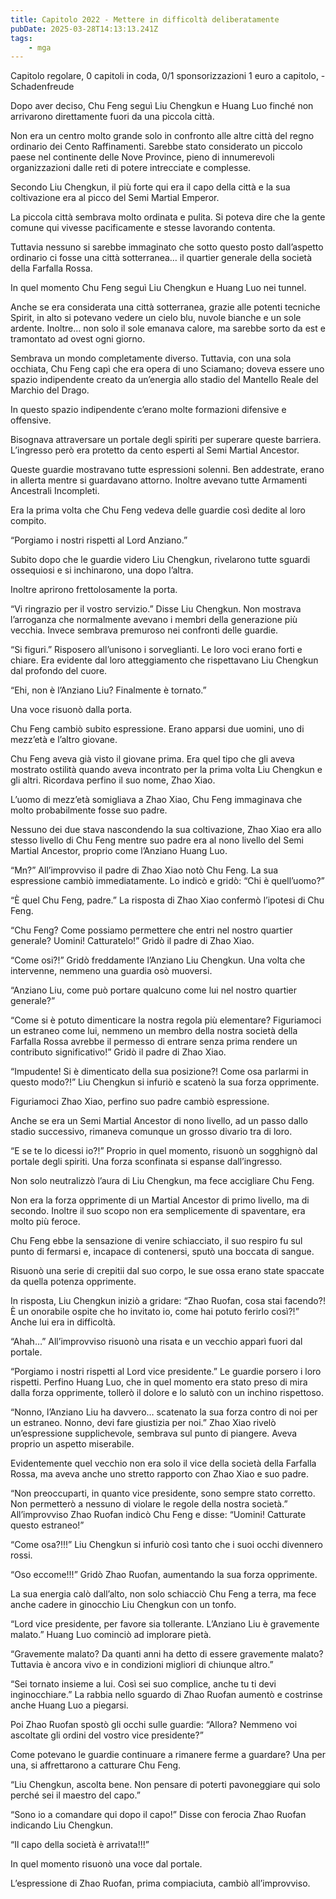 ```yaml
---
title: Capitolo 2022 - Mettere in difficoltà deliberatamente
pubDate: 2025-03-28T14:13:13.241Z
tags:
    - mga
---
```

Capitolo regolare,
0 capitoli in coda,
0/1 sponsorizzazioni 1 euro a capitolo,
-Schadenfreude

Dopo aver deciso, Chu Feng seguì Liu Chengkun e Huang Luo finché non arrivarono direttamente fuori da una piccola città.

Non era un centro molto grande solo in confronto alle altre città del regno ordinario dei Cento Raffinamenti. Sarebbe stato considerato un piccolo paese nel continente delle Nove Province, pieno di innumerevoli organizzazioni dalle reti di potere intrecciate e complesse.

Secondo Liu Chengkun, il più forte qui era il capo della città e la sua coltivazione era al picco del Semi Martial Emperor.

La piccola città sembrava molto ordinata e pulita. Si poteva dire che la gente comune qui vivesse pacificamente e stesse lavorando contenta.

Tuttavia nessuno si sarebbe immaginato che sotto questo posto dall’aspetto ordinario ci fosse una città sotterranea… il quartier generale della società della Farfalla Rossa.

In quel momento Chu Feng seguì Liu Chengkun e Huang Luo nei tunnel.

Anche se era considerata una città sotterranea, grazie alle potenti tecniche Spirit, in alto si potevano vedere un cielo blu, nuvole bianche e un sole ardente. Inoltre… non solo il sole emanava calore, ma sarebbe sorto da est e tramontato ad ovest ogni giorno.

Sembrava un mondo completamente diverso. Tuttavia, con una sola occhiata, Chu Feng capì che era opera di uno Sciamano; doveva essere uno spazio indipendente creato da un’energia allo stadio del Mantello Reale del Marchio del Drago.

In questo spazio indipendente c’erano molte formazioni difensive e offensive.

Bisognava attraversare un portale degli spiriti per superare queste barriera. L’ingresso però era protetto da cento esperti al Semi Martial Ancestor.

Queste guardie mostravano tutte espressioni solenni. Ben addestrate, erano in allerta mentre si guardavano attorno. Inoltre avevano tutte Armamenti Ancestrali Incompleti.

Era la prima volta che Chu Feng vedeva delle guardie così dedite al loro compito.

“Porgiamo i nostri rispetti al Lord Anziano.”

Subito dopo che le guardie videro Liu Chengkun, rivelarono tutte sguardi ossequiosi e si inchinarono, una dopo l’altra.

Inoltre aprirono frettolosamente la porta.

“Vi ringrazio per il vostro servizio.” Disse Liu Chengkun. Non mostrava l’arroganza che normalmente avevano i membri della generazione più vecchia. Invece sembrava premuroso nei confronti delle guardie.

“Si figuri.” Risposero all’unisono i sorveglianti. Le loro voci erano forti e chiare. Era evidente dal loro atteggiamento che rispettavano Liu Chengkun dal profondo del cuore.

“Ehi, non è l’Anziano Liu? Finalmente è tornato.”

Una voce risuonò dalla porta.

Chu Feng cambiò subito espressione. Erano apparsi due uomini, uno di mezz’età e l’altro giovane.

Chu Feng aveva già visto il giovane prima. Era quel tipo che gli aveva mostrato ostilità quando aveva incontrato per la prima volta Liu Chengkun e gli altri. Ricordava perfino il suo nome, Zhao Xiao.

L’uomo di mezz’età somigliava a Zhao Xiao, Chu Feng immaginava che molto probabilmente fosse suo padre.

Nessuno dei due stava nascondendo la sua coltivazione, Zhao Xiao era allo stesso livello di Chu Feng mentre suo padre era al nono livello del Semi Martial Ancestor, proprio come l’Anziano Huang Luo.

“Mn?” All’improvviso il padre di Zhao Xiao notò Chu Feng. La sua espressione cambiò immediatamente. Lo indicò e gridò: “Chi è quell’uomo?”

“È quel Chu Feng, padre.” La risposta di Zhao Xiao confermò l’ipotesi di Chu Feng.

“Chu Feng? Come possiamo permettere che entri nel nostro quartier generale? Uomini! Catturatelo!” Gridò il padre di Zhao Xiao.

“Come osi?!” Gridò freddamente l’Anziano Liu Chengkun. Una volta che intervenne, nemmeno una guardia osò muoversi.

“Anziano Liu, come può portare qualcuno come lui nel nostro quartier generale?”

“Come si è potuto dimenticare la nostra regola più elementare? Figuriamoci un estraneo come lui, nemmeno un membro della nostra società della Farfalla Rossa avrebbe il permesso di entrare senza prima rendere un contributo significativo!” Gridò il padre di Zhao Xiao.

“Impudente! Si è dimenticato della sua posizione?! Come osa parlarmi in questo modo?!” Liu Chengkun si infuriò e scatenò la sua forza opprimente.

Figuriamoci Zhao Xiao, perfino suo padre cambiò espressione.

Anche se era un Semi Martial Ancestor di nono livello, ad un passo dallo stadio successivo, rimaneva comunque un grosso divario tra di loro.

“E se te lo dicessi io?!” Proprio in quel momento, risuonò un sogghignò dal portale degli spiriti. Una forza sconfinata si espanse dall’ingresso.

Non solo neutralizzò l’aura di Liu Chengkun, ma fece accigliare Chu Feng.

Non era la forza opprimente di un Martial Ancestor di primo livello, ma di secondo. Inoltre il suo scopo non era semplicemente di spaventare, era molto più feroce.

Chu Feng ebbe la sensazione di venire schiacciato, il suo respiro fu sul punto di fermarsi e, incapace di contenersi, sputò una boccata di sangue.

Risuonò una serie di crepitii dal suo corpo, le sue ossa erano state spaccate da quella potenza opprimente.

In risposta, Liu Chengkun iniziò a gridare: “Zhao Ruofan, cosa stai facendo?! È un onorabile ospite che ho invitato io, come hai potuto ferirlo così?!” Anche lui era in difficoltà.

“Ahah…” All’improvviso risuonò una risata e un vecchio apparì fuori dal portale.

“Porgiamo i nostri rispetti al Lord vice presidente.” Le guardie porsero i loro rispetti. Perfino Huang Luo, che in quel momento era stato preso di mira dalla forza opprimente, tollerò il dolore e lo salutò con un inchino rispettoso.

“Nonno, l’Anziano Liu ha davvero… scatenato la sua forza contro di noi per un estraneo. Nonno, devi fare giustizia per noi.” Zhao Xiao rivelò un’espressione supplichevole, sembrava sul punto di piangere. Aveva proprio un aspetto miserabile.

Evidentemente quel vecchio non era solo il vice della società della Farfalla Rossa, ma aveva anche uno stretto rapporto con Zhao Xiao e suo padre.

“Non preoccuparti, in quanto vice presidente, sono sempre stato corretto. Non permetterò a nessuno di violare le regole della nostra società.” All’improvviso Zhao Ruofan indicò Chu Feng e disse: “Uomini! Catturate questo estraneo!”

“Come osa?!!!” Liu Chengkun si infuriò così tanto che i suoi occhi divennero rossi.

“Oso eccome!!!” Gridò Zhao Ruofan, aumentando la sua forza opprimente.

La sua energia calò dall’alto, non solo schiacciò Chu Feng a terra, ma fece anche cadere in ginocchio Liu Chengkun con un tonfo.

“Lord vice presidente, per favore sia tollerante. L’Anziano Liu è gravemente malato.” Huang Luo cominciò ad implorare pietà.

“Gravemente malato? Da quanti anni ha detto di essere gravemente malato? Tuttavia è ancora vivo e in condizioni migliori di chiunque altro.”

“Sei tornato insieme a lui. Così sei suo complice, anche tu ti devi inginocchiare.” La rabbia nello sguardo di Zhao Ruofan aumentò e costrinse anche Huang Luo a piegarsi.

Poi Zhao Ruofan spostò gli occhi sulle guardie: “Allora? Nemmeno voi ascoltate gli ordini del vostro vice presidente?”

Come potevano le guardie continuare a rimanere ferme a guardare? Una per una, si affrettarono a catturare Chu Feng.

“Liu Chengkun, ascolta bene. Non pensare di poterti pavoneggiare qui solo perché sei il maestro del capo.”

“Sono io a comandare qui dopo il capo!” Disse con ferocia Zhao Ruofan indicando Liu Chengkun.

“Il capo della società è arrivata!!!”

In quel momento risuonò una voce dal portale.

L’espressione di Zhao Ruofan, prima compiaciuta, cambiò all’improvviso.
